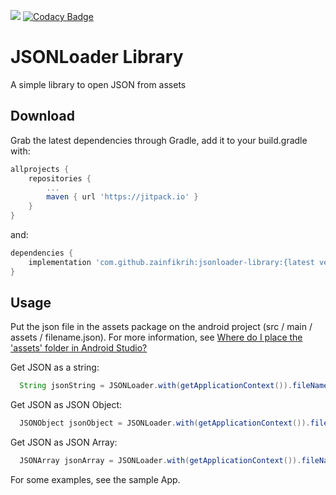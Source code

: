 [![](https://jitpack.io/v/zainfikrih/jsonloader-library.svg)](https://jitpack.io/#zainfikrih/jsonloader-library)
[![Codacy Badge](https://api.codacy.com/project/badge/Grade/ab5f6e4c77a0474280b46883ce17092b)](https://www.codacy.com/manual/zainfikrih/jsonloader-library?utm_source=github.com&amp;utm_medium=referral&amp;utm_content=zainfikrih/jsonloader-library&amp;utm_campaign=Badge_Grade)

# JSONLoader Library
A simple library to open JSON from assets

## Download
Grab the latest dependencies through Gradle, add it to your build.gradle with:
```gradle
allprojects {
	repositories {
		...
		maven { url 'https://jitpack.io' }
	}
}
```
and:

```gradle
dependencies {
    implementation 'com.github.zainfikrih:jsonloader-library:{latest version}'
}
```

## Usage
Put the json file in the assets package on the android project (src / main / assets / filename.json).
For more information, see [Where do I place the 'assets' folder in Android Studio?](https://stackoverflow.com/questions/18302603/where-do-i-place-the-assets-folder-in-android-studio)

Get JSON as a string:
```java
  String jsonString = JSONLoader.with(getApplicationContext()).fileName("filename.json").get();
```

Get JSON as JSON Object:
```java
  JSONObject jsonObject = JSONLoader.with(getApplicationContext()).fileName("filename.json").getAsJSONObject();
```

Get JSON as JSON Array:
```java
  JSONArray jsonArray = JSONLoader.with(getApplicationContext()).fileName("filename.json").getAsJSONArray();
```

For some examples, see the sample App.
